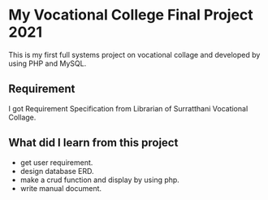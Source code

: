 # My Vocational College Final Project 2021
This is my first full systems project on vocational collage and developed by using PHP and MySQL.
## Requirement
I got Requirement Specification from Librarian of Surratthani Vocational Collage.
## What did I learn from this project
- get user requirement.
- design database ERD.
- make a crud function and display by using php.
- write manual document.
